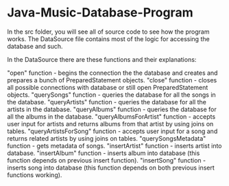 # Java-Music-Database-Program

In the src folder, you will see all of source code to see how the program works. 
The DataSource file contains most of the logic for accessing the database and such.

In the DataSource there are these functions and their explanations:

"open" function - begins the connection the the database and creates and prepares a bunch of PreparedStatement objects.
"close" function - closes all possible connections with database or still open PreparedStatement objects.
"querySongs" function - queries the database for all the songs in the database.
"queryArtists" function - queries the database for all the artists in the database.
"queryAlbums" function - queries the database for all the albums in the database.
"queryAlbumsForArtist" function - accepts user input for artists and returns albums from that artist by using joins on tables.
"queryArtistsForSong" function - accepts user input for a song and returns related artists by using joins on tables.
"querySongsMetadata" function - gets metadata of songs.
"insertArtist" function - inserts artist into database.
"insertAlbum" function - inserts album into database (this function depends on previous insert function).
"insertSong" function - inserts song into database (this function depends on both previous insert functions working).
